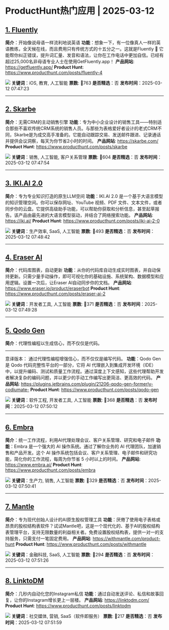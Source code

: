 # ProductHunt热门应用 | 2025-03-12

## [1. Fluently](https://www.producthunt.com/posts/fluently-4)
**简介**：开始像说母语一样流利地说英语
**功能**：想象一下，有一位像真人一样的英语教练，全天候在线，而且费用只有传统方式的十五分之一。这就是Fluently 🚀 它能帮你纠正错误，提升词汇量、发音和语法，让你在工作电话中更加自信。已经有超过25,000名非母语专业人士在使用GetFluently.app！
**产品网站**: https://getfluently.app/
**Product Hunt**: https://www.producthunt.com/posts/fluently-4

![](https://ph-files.imgix.net/3b203fd7-9852-46f8-991d-8768278da844.png?auto=format&fit=crop&frame=1&h=512&w=1024)
**关键词**：iOS, 教育, 人工智能
**票数**: 🔺763
**是否精选**：否
**发布时间**：2025-03-12 07:47:23 

---

## [2. Skarbe](https://www.producthunt.com/posts/skarbe)
**简介**：无需CRM的主动销售引擎
**功能**：专为中小企业设计的销售工具——特别适合那些不喜欢传统CRM系统的销售人员。与那些为表格爱好者设计的老式CRM不同，Skarbe是为成交高手准备的。它能自动跟踪交易、发送邮件跟进、记录通话并提供会议洞察，每天为你节省2小时的时间。
**产品网站**: https://skarbe.com/
**Product Hunt**: https://www.producthunt.com/posts/skarbe

![](https://ph-files.imgix.net/c330a57e-b3ad-4afa-bf14-f3a1f5e3010b.png?auto=format&fit=crop&frame=1&h=512&w=1024)
**关键词**：销售, 人工智能, 客户关系管理
**票数**: 🔺604
**是否精选**：否
**发布时间**：2025-03-12 07:47:54 

---

## [3. IKI.AI 2.0](https://www.producthunt.com/posts/iki-ai-2-0)
**简介**：专为专业知识打造的原生LLM空间
**功能**：IKI.AI 2.0 是一个基于大语言模型的知识管理空间。你可以保存网址、YouTube 视频、PDF 文件、文本文件，或者同步你的云盘。它提供高级助手功能，可以帮助你获取和分析信息，甚至起草报告。该产品由最先进的大语言模型驱动，并结合了网络搜索功能。
**产品网站**: https://iki.ai/
**Product Hunt**: https://www.producthunt.com/posts/iki-ai-2-0

![](https://ph-files.imgix.net/447f9b8e-a296-470a-92bd-d1114cd108eb.jpeg?auto=compress&codec=mozjpeg&cs=strip&auto=format&w=900&h=288&fit=crop&dpr=1)
**关键词**：生产效率, SaaS, 人工智能
**票数**: 🔺493
**是否精选**：否
**发布时间**：2025-03-12 07:48:42 

---

## [4. Eraser AI](https://www.producthunt.com/posts/eraser-ai-2)
**简介**：代码库图表，自动更新
**功能**：从你的代码库自动生成实时图表，并自动保持更新。只需少量手动操作，即可可视化你的基础设施、系统架构、数据模型和应用逻辑。设置一次后，让Eraser AI自动同步你的文档。
**产品网站**: https://www.eraser.io/product/eraserbot
**Product Hunt**: https://www.producthunt.com/posts/eraser-ai-2

![](https://ph-files.imgix.net/222b371d-9ace-4ed7-8ac9-795b241f1411.png?auto=format&fit=crop&frame=1&h=512&w=1024)
**关键词**：开发者工具, 人工智能
**票数**: 🔺371
**是否精选**：否
**发布时间**：2025-03-12 07:49:28 

---

## [5. Qodo Gen](https://www.producthunt.com/posts/qodo-gen)
**简介**：代理性编程以生成信心，而不仅仅是代码。 

---

意译版本：
通过代理性编程增强信心，而不仅仅是编写代码。
**功能**：Qodo Gen 是 Qodo 代码完整性平台的一部分，它将 AI 代理嵌入到集成开发环境（IDE）中，以提升编码、测试和质量工作流程。通过深度上下文感知，这些代理帮助开发者解决复杂的编码问题，并以更少的手动工作编写出更简洁、更高效的代码。
**产品网站**: https://plugins.jetbrains.com/plugin/21206-qodo-gen-formerly-codiumate-
**Product Hunt**: https://www.producthunt.com/posts/qodo-gen

![](https://ph-files.imgix.net/09d5bb02-3f4d-4778-b0b8-424717a49958.png?auto=compress&codec=mozjpeg&cs=strip&auto=format&w=900&h=288&fit=crop&dpr=1)
**关键词**：软件工程, 开发者工具, 人工智能
**票数**: 🔺368
**是否精选**：否
**发布时间**：2025-03-12 07:50:12 

---

## [6. Embra](https://www.producthunt.com/posts/embra)
**简介**：统一工作流程，利用AI代理处理会议、客户关系管理、研究和电子邮件
**功能**：Embra 是一个强大的 AI 操作系统。通过了解你业务的 AI 代理团队，加速销售和产品开发。这个 AI 操作系统包括会议、客户关系管理、电子邮件和研究功能，简化你的工作流程，每周为你节省 5 小时以上的时间。
**产品网站**: https://www.embra.ai/
**Product Hunt**: https://www.producthunt.com/posts/embra

![](https://ph-files.imgix.net/61a5e2d4-633c-4844-878a-37e56118092b.png?auto=compress&codec=mozjpeg&cs=strip&auto=format&w=900&h=288&fit=crop&dpr=1)
**关键词**：生产力, 销售, 人工智能
**票数**: 🔺329
**是否精选**：否
**发布时间**：2025-03-12 07:50:41 

---

## [7. Mantle](https://www.producthunt.com/posts/withmantle)
**简介**：专为现代创始人设计的AI原生股权管理工具
**功能**：厌倦了使用电子表格或昂贵的股权结构表软件？试试Mantle吧，这是一个现代化的、基于AI的股权结构表管理平台，支持无限数量的利益相关者。免费设置股权结构表，提供一对一的支持服务，只需支付一笔固定费用。
**产品网站**: https://withmantle.com/product-hunt
**Product Hunt**: https://www.producthunt.com/posts/withmantle

![](https://ph-files.imgix.net/8f6a1f5f-64ae-4267-8b67-a349f5868983.png?auto=compress&codec=mozjpeg&cs=strip&auto=format&w=900&h=288&fit=crop&dpr=1)
**关键词**：金融科技, SaaS, 人工智能
**票数**: 🔺294
**是否精选**：否
**发布时间**：2025-03-12 07:51:26 

---

## [8. LinktoDM](https://www.producthunt.com/posts/linktodm)
**简介**：几秒内自动化您的Instagram私信
**功能**：通过自动发送评论、私信和故事回复，让你的Instagram增长更上一层楼。
**产品网站**: https://linktodm.com/
**Product Hunt**: https://www.producthunt.com/posts/linktodm

![](https://ph-files.imgix.net/361b1d8f-a5f2-428b-9103-88bb97b71a56.png?auto=compress&codec=mozjpeg&cs=strip&auto=format&w=900&h=288&fit=crop&dpr=1)
**关键词**：社交媒体, 营销, SaaS（软件即服务）
**票数**: 🔺217
**是否精选**：否
**发布时间**：2025-03-12 07:51:59 

